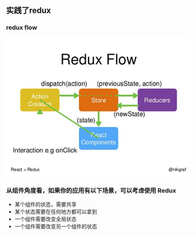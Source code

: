 ## 实践了redux
### redux flow
![react-redux-flow](https://github.com/mingrutough1/react-redux-todolist/blob/master/src/assets/react-redux-flow.jpg)

### 从组件角度看，如果你的应用有以下场景，可以考虑使用 Redux
* 某个组件的状态，需要共享
* 某个状态需要在任何地方都可以拿到
* 一个组件需要改变全局状态
* 一个组件需要改变另一个组件的状态

